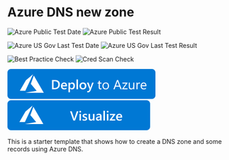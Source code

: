 # Azure DNS new zone

![Azure Public Test Date](https://azurequickstartsservice.blob.core.windows.net/badges/101-azure-dns-new-zone/PublicLastTestDate.svg)
![Azure Public Test Result](https://azurequickstartsservice.blob.core.windows.net/badges/101-azure-dns-new-zone/PublicDeployment.svg)

![Azure US Gov Last Test Date](https://azurequickstartsservice.blob.core.windows.net/badges/101-azure-dns-new-zone/FairfaxLastTestDate.svg)
![Azure US Gov Last Test Result](https://azurequickstartsservice.blob.core.windows.net/badges/101-azure-dns-new-zone/FairfaxDeployment.svg)

![Best Practice Check](https://azurequickstartsservice.blob.core.windows.net/badges/101-azure-dns-new-zone/BestPracticeResult.svg)
![Cred Scan Check](https://azurequickstartsservice.blob.core.windows.net/badges/101-azure-dns-new-zone/CredScanResult.svg)

[![Deploy To Azure](https://raw.githubusercontent.com/Azure/azure-quickstart-templates/master/1-CONTRIBUTION-GUIDE/images/deploytoazure.svg?sanitize=true)](https://portal.azure.com/#create/Microsoft.Template/uri/https%3A%2F%2Fraw.githubusercontent.com%2FAzure%2Fazure-quickstart-templates%2Fmaster%2F101-azure-dns-new-zone%2Fazuredeploy.json)
[![Visualize](https://raw.githubusercontent.com/Azure/azure-quickstart-templates/master/1-CONTRIBUTION-GUIDE/images/visualizebutton.svg?sanitize=true)](http://armviz.io/#/?load=https%3A%2F%2Fraw.githubusercontent.com%2FAzure%2Fazure-quickstart-templates%2Fmaster%2F101-azure-dns-new-zone%2Fazuredeploy.json)

This is a starter template that shows how to create a DNS zone and some records
using Azure DNS.
